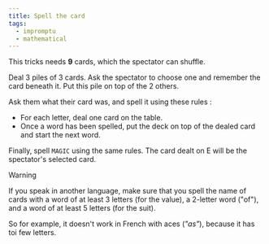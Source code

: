 ```yaml
---
title: Spell the card
tags:
  - impromptu
  - mathematical
---
```


This tricks needs **9** cards, which the spectator can shuffle.

Deal 3 piles of 3 cards. Ask the spectator to choose one and remember the card beneath it. Put this pile on top of the 2 others.

Ask them what their card was, and spell it using these rules :

- For each letter, deal one card on the table.
- Once a word has been spelled, put the deck on top of the dealed card and start the next word.

Finally, spell `MAGIC` using the same rules. The card dealt on E will be the spectator's selected card.

> [!warning]
>
> If you speak in another language, make sure that you spell the name of cards with a word of at least 3 letters (for the value), a 2-letter word ("of"), and a word of at least 5 letters (for the suit).
>
> So for example, it doesn't work in French with aces (*"as"*), because it has toi few letters.